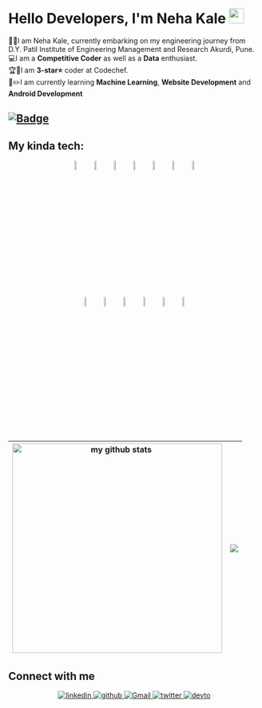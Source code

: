 # Hello Developers, I'm Neha Kale <img src="https://raw.githubusercontent.com/MartinHeinz/MartinHeinz/master/wave.gif" width="30px">

👨‍🎓I am Neha Kale, currently embarking on my engineering journey from D.Y. Patil Institute of Engineering Management and Research Akurdi, Pune. <br />
💻I am a **Competitive Coder** as well as a **Data** enthusiast.<br />
🏆🥇I am **3-star⭐️** coder at Codechef.<br />
📝✏️I am currently learning **Machine Learning**, **Website Development** and **Android Development** <br />

[![Badge](https://cp-logo.vercel.app/codechef/nehakale1403)](https://www.codechef.com/users/nehakale1403)
---



## My kinda tech:

<p align="center">
<code><img width="7%" src="https://github.com/yurijserrano/Github-Profile-Readme-Logos/blob/master/programming%20languages/c%2B%2B.svg"></code>
<code><img width="7%" src="https://github.com/yurijserrano/Github-Profile-Readme-Logos/blob/master/programming%20languages/python.svg"></code>
<code><img width="7%" src="https://github.com/yurijserrano/Github-Profile-Readme-Logos/blob/master/others/html.svg"></code>
<code><img width="7%" src="https://github.com/yurijserrano/Github-Profile-Readme-Logos/blob/master/others/css.svg"></code>
<code><img width="7%" src="https://github.com/yurijserrano/Github-Profile-Readme-Logos/blob/master/databases/mysql.svg"></code>
<code><img width="7%" src="https://github.com/yurijserrano/Github-Profile-Readme-Logos/blob/master/databases/postgresql.svg"></code>
<code><img width="7%" src="https://github.com/yurijserrano/Github-Profile-Readme-Logos/blob/master/frameworks/android.svg"></code>
<br>
<code><img width="7%" src="https://github.com/yurijserrano/Github-Profile-Readme-Logos/blob/master/frameworks/boostrap.svg"></code>
<code><img width="7%" src="https://github.com/yurijserrano/Github-Profile-Readme-Logos/blob/master/frameworks/flask.svg"></code>
<code><img width="7%" src="https://github.com/yurijserrano/Github-Profile-Readme-Logos/blob/master/ides/android-studio.svg"></code>
<code><img width="7%" src="https://github.com/yurijserrano/Github-Profile-Readme-Logos/blob/master/others/git.svg"></code>
<code><img width="7%" src="https://github.com/yurijserrano/Github-Profile-Readme-Logos/blob/master/text%20editors/sublime.svg"></code>
<code><img width="7%" src="https://github.com/yurijserrano/Github-Profile-Readme-Logos/blob/master/text%20editors/vscode.svg"></code>

</p>

|<img src="https://github-readme-stats.vercel.app/api?username=nehakale1403&&show_icons=true&title_color=ff930a&icon_color=ff930a&text_color=000&bg_color=#fff" alt="my github stats" width="420"> |<img src="https://github-readme-streak-stats.herokuapp.com/?user=nehakale1403"/>|
|---|---|

## Connect with me  
<div align="center">

 <a href="https://www.linkedin.com/in/nehakale1403/" target="_blank">
<img src=https://img.shields.io/badge/linkedin-%231E77B5.svg?&style=for-the-badge&logo=linkedin&logoColor=white alt=linkedin style="margin-bottom: 5px;" />
</a>

<a href="https://github.com/nehakale1403" target="_blank">
<img src=https://img.shields.io/badge/github-%2324292e.svg?&style=for-the-badge&logo=github&logoColor=white alt=github style="margin-bottom: 5px;" />
</a>

<a href="mailto:nkale8013@gmail.com" target="_blank">
<img src=https://img.shields.io/badge/Gmail-D14836?style=for-the-badge&logo=gmail&logoColor=white alt=Gmail style="margin-bottom: 5px;" />

<a href="https://www.codechef.com/users/nehakale1403" target="_blank">
<img src=https://img.shields.io/badge/-CodeChef-5B4638?style=for-the-badge&logo=CodeChef&logoColor=white alt=twitter style="margin-bottom: 5px;" />
</a>

<a href="https://leetcode.com/nehakale1403/" target="_blank">
<img src=https://img.shields.io/badge/-LeetCode-FFA116?style=for-the-badge&logo=LeetCode&logoColor=black alt=devto style="margin-bottom: 5px;" />
</a>

</div>
 